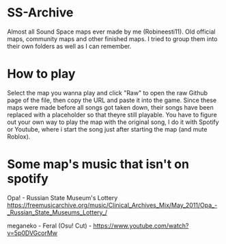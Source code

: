 # SS-Archive
Almost all Sound Space maps ever made by me (Robineesti11). Old official maps, community maps and other finished maps.
I tried to group them into their own folders as well as I can remember.

# How to play
Select the map you wanna play and click "Raw" to open the raw Github page of the file, then copy the URL and paste it into the game.
Since these maps were made before all songs got taken down, their songs have been replaced with a placeholder so that theyre still playable. You have to figure out your own way to play the map with the original song, I do it with Spotify or Youtube, where i start the song just after starting the map (and mute Roblox).

# Some map's music that isn't on spotify
Opa! - Russian State Museum's Lottery https://freemusicarchive.org/music/Clinical_Archives_Mix/May_2011/Opa_-_Russian_State_Museums_Lottery_/

meganeko - Feral (Osu! Cut) - https://www.youtube.com/watch?v=5p0DVGcorMw
